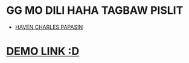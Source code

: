 # GG MO DILI HAHA TAGBAW PISLIT
- [HAVEN CHARLES PAPASIN](https://www.facebook.com/xvennnnnn)

# [DEMO LINK :D](https://ven-core.github.io/jen/)
